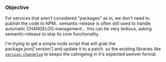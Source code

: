 ### Objective

For services that aren't considered "packages" as in, we don't need to publish the code to NPM..
semantic-release is often still used to handle automatic CHANGELOG management...
this can be very tedious, asking semantic-release to skip its core functionality.


I'm trying to get a simple node script that will grab the package.json['version'] and update it to a patch. 
so the existing libraries like [`version-changelog`](https://github.com/jesstelford/version-changelog) to keepo the cahngelog in it's expected semver format.